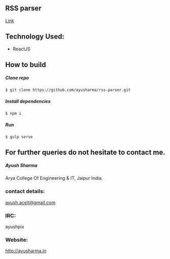## RSS parser
[Link](http://ayusharma.github.io/rss-parser)

## Technology Used:
* ReactJS

## How to build

##### Clone repo  
`$ git clone https://github.com/ayusharma/rss-parser.git`

##### Install dependencies
`$ npm i`

##### Run
`$ gulp serve`


## For further queries do not hesitate to contact me.

##### Ayush Sharma
Arya College Of Engineering & IT, Jaipur  India.

### contact details:
ayush.aceit@gmail.com

### IRC:
ayushpix

### Website:
http://ayusharma.in
